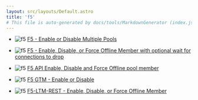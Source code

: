 ```yaml
---
layout: src/layouts/Default.astro
title: 'f5'
# This file is auto-generated by docs/tools/MarkdownGenerator (index.js)
---
```


<ul>

<li>

![f5](https://i.octopus.com/library/step-templates/f5.png) [F5 - Enable or Disable Multiple Pools](/f5/f5-enable-or-disable-multiple-pools/)

</li>
        
<li>

![f5](https://i.octopus.com/library/step-templates/f5.png) [F5 - Enable, Disable, or Force Offline Member with optional wait for connections to drop](/f5/f5-enable%2C-disable%2C-or-force-offline-member-with-optional-wait-for-connections-to-drop/)

</li>
        
<li>

![f5](https://i.octopus.com/library/step-templates/f5.png) [F5 API Enable, Disable and Force Offline pool member](/f5/f5-api-enable%2C-disable-and-force-offline-pool-member/)

</li>
        
<li>

![f5](https://i.octopus.com/library/step-templates/f5.png) [F5 GTM - Enable or Disable](/f5/f5-gtm-enable-or-disable/)

</li>
        
<li>

![f5](https://i.octopus.com/library/step-templates/f5.png) [F5-LTM-REST - Enable, Disable, or Force Offline Member](/f5/f5-ltm-rest-enable%2C-disable%2C-or-force-offline-member/)

</li>
        
</ul>

